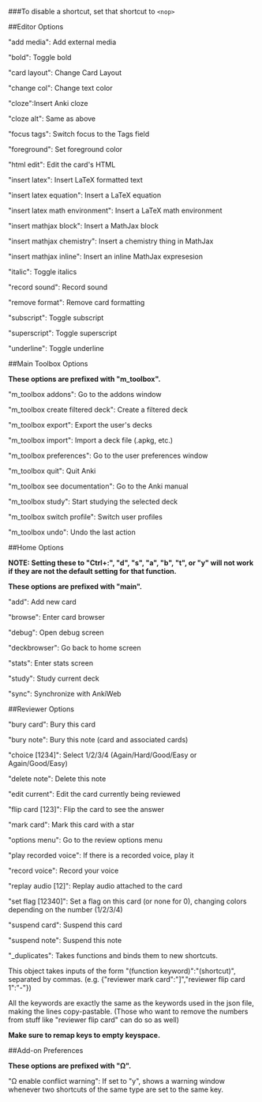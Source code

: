 ###To disable a shortcut, set that shortcut to `<nop>`


##Editor Options

"add media": Add external media

"bold": Toggle bold 

"card layout": Change Card Layout

"change col": Change text color

"cloze":Insert Anki cloze

"cloze alt": Same as above

"focus tags": Switch focus to the Tags field

"foreground": Set foreground color

"html edit": Edit the card's HTML

"insert latex": Insert LaTeX formatted text

"insert latex equation": Insert a LaTeX equation

"insert latex math environment": Insert a LaTeX math environment

"insert mathjax block": Insert a MathJax block

"insert mathjax chemistry": Insert a chemistry thing in MathJax

"insert mathjax inline": Insert an inline MathJax expresesion

"italic": Toggle italics

"record sound": Record sound

"remove format": Remove card formatting

"subscript": Toggle subscript

"superscript": Toggle superscript

"underline": Toggle underline

##Main Toolbox Options

**These options are prefixed with "m_toolbox".**

"m_toolbox addons": Go to the addons window

"m_toolbox create filtered deck": Create a filtered deck

"m_toolbox export": Export the user's decks

"m_toolbox import": Import a deck file (.apkg, etc.)

"m_toolbox preferences": Go to the user preferences window

"m_toolbox quit": Quit Anki

"m_toolbox see documentation": Go to the Anki manual

"m_toolbox study": Start studying the selected deck

"m_toolbox switch profile": Switch user profiles

"m_toolbox undo": Undo the last action


##Home Options

**NOTE: Setting these to "Ctrl+:", "d", "s", "a", "b", "t", or "y" will not work if they are not the default setting for that function.**

**These options are prefixed with "main".**

"add": Add new card

"browse": Enter card browser

"debug": Open debug screen

"deckbrowser": Go back to home screen

"stats": Enter stats screen

"study": Study current deck

"sync": Synchronize with AnkiWeb

##Reviewer Options

"bury card": Bury this card

"bury note": Bury this note (card and associated cards)

"choice [1234]": Select 1/2/3/4 (Again/Hard/Good/Easy or Again/Good/Easy)

"delete note": Delete this note

"edit current": Edit the card currently being reviewed

"flip card [123]": Flip the card to see the answer

"mark card": Mark this card with a star

"options menu": Go to the review options menu

"play recorded voice": If there is a recorded voice, play it

"record voice": Record your voice

"replay audio [12]": Replay audio attached to the card

"set flag [12340]": Set a flag on this card (or none for 0), changing colors depending on the number (1/2/3/4)

"suspend card": Suspend this card

"suspend note": Suspend this note

"_duplicates": Takes functions and binds them to new shortcuts.

This object takes inputs of the form "(function keyword)":"(shortcut)", separated by commas. (e.g. {"reviewer mark card":"]","reviewer flip card 1":"-"})

All the keywords are exactly the same as the keywords used in the json file, making the lines copy-pastable. (Those who want to remove the numbers from stuff like "reviewer flip card" can do so as well)

**Make sure to remap keys to empty keyspace.**

##Add-on Preferences

**These options are prefixed with "Ω".**

"Ω enable conflict warning": If set to "y", shows a warning window whenever two shortcuts of the same type are set to the same key.
